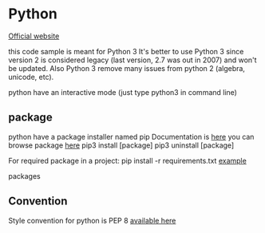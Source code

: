 # Python

[Official website](https://www.python.org/)

this code sample is meant for Python 3
It's better to use Python 3 since version 2 is considered legacy (last version, 2.7 was out in 2007) and won't be updated.
Also Python 3 remove many issues from python 2 (algebra, unicode, etc).

python have an interactive mode (just type python3 in command line)

## package

python have a package installer named pip
Documentation is [here](https://pip.pypa.io/en/stable/)
you can browse package [here](https://pypi.python.org/pypi)
pip3 install [package]
pip3 uninstall [package]

For required package in a project:
pip install -r requirements.txt
[example](example-requirements.txt)

packages

## Convention

Style convention for python is PEP 8
[available here](https://www.python.org/dev/peps/pep-0008/)